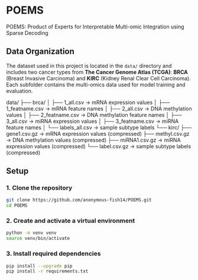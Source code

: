 # POEMS
POEMS: Product of Experts for Interpretable Multi-omic Integration using Sparse Decoding


## Data Organization

The dataset used in this project is located in the `data/` directory and includes two cancer types from **The Cancer Genome Atlas (TCGA)**:  **BRCA** (Breast Invasive Carcinoma) and **KIRC** (Kidney Renal Clear Cell Carcinoma).  Each subfolder contains the multi-omics data used for model training and evaluation.

data/
├── brca/
│   ├── 1_all.csv         → mRNA expression values
│   ├── 1_featname.csv    → mRNA feature names
│   ├── 2_all.csv         → DNA methylation values
│   ├── 2_featname.csv    → DNA methylation feature names
│   ├── 3_all.csv         → miRNA expression values
│   ├── 3_featname.csv    → miRNA feature names
│   └── labels_all.csv    → sample subtype labels
└── kirc/
    ├── gene1.csv.gz         → mRNA expression values (compressed)
    ├── methyl.csv.gz        → DNA methylation values (compressed)
    ├── miRNA1.csv.gz        → miRNA expression values (compressed)
    └── label.csv.gz         → sample subtype labels (compressed)


## Setup

### 1. Clone the repository
```bash
git clone https://github.com/anonymous-fish14/POEMS.git
cd POEMS
```

### 2. Create and activate a virtual environment
```bash
python -m venv venv
source venv/bin/activate
```

### 3. Install required dependencies

```bash
pip install --upgrade pip
pip install -r requirements.txt
```